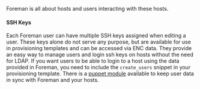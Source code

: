 
Foreman is all about hosts and users interacting with these hosts.

#### SSH Keys

Each Foreman user can have multiple SSH keys assigned when editing a user. These keys alone do not serve any purpose, but are available for use in provisioning templates and can be accessed via ENC data. They provide an easy way to manage users and login ssh keys on hosts without the need for LDAP.
If you want users to be able to login to a host using the data provided in Foreman, you need to include the `create_users` snippet in your provisioning template. There is a [puppet module](https://github.com/ekohl/puppet-foreman_simple_user) available to keep user data in sync with Foreman and your hosts.
